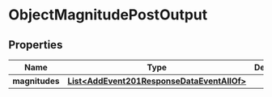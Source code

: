

# ObjectMagnitudePostOutput


## Properties

| Name | Type | Description | Notes |
|------------ | ------------- | ------------- | -------------|
|**magnitudes** | [**List&lt;AddEvent201ResponseDataEventAllOf&gt;**](AddEvent201ResponseDataEventAllOf.md) |  |  [optional] |



